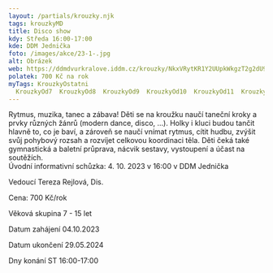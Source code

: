 ```yaml
---
layout: /partials/krouzky.njk
tags: krouzkyMD
title: Disco show
kdy: Středa 16:00-17:00
kde: DDM Jednička
foto: /images/akce/23-1-.jpg
alt: Obrázek
web: https://ddmdvurkralove.iddm.cz/krouzky/NkxVRytKR1Y2UUpkWkgzT2g2dU9zdHJ4Nm1ISDFIakNZZ2ZaVHhId2pYUT0=
polatek: 700 Kč na rok
myTags: KrouzkyOstatni
  KrouzkyOd7  KrouzkyOd8  KrouzkyOd9  KrouzkyOd10  KrouzkyOd11  KrouzkyOd12  KrouzkyOd13  KrouzkyOd14  KrouzkyOd15
---
```

Rytmus, muzika, tanec a zábava! Děti se na kroužku naučí taneční kroky a prvky různých žánrů (modern dance, disco, …). Holky i kluci budou tančit hlavně to, co je baví, a zároveň se naučí vnímat rytmus, cítit hudbu, zvýšit svůj pohybový rozsah a rozvíjet celkovou koordinaci těla. Děti čeká také gymnastická a baletní průprava, nácvik sestavy, vystoupení a účast na soutěžích.\
Úvodní informativní schůzka: 4. 10. 2023 v 16:00 v DDM Jednička



Vedoucí Tereza Rejlová, Dis.

Cena: 700 Kč/rok

Věková skupina 7 - 15 let

Datum zahájení 04.10.2023

Datum ukončení 29.05.2024

Dny konání ST 16:00-17:00